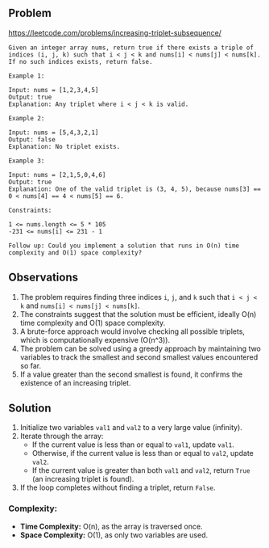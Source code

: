 ## Problem

https://leetcode.com/problems/increasing-triplet-subsequence/

```
Given an integer array nums, return true if there exists a triple of indices (i, j, k) such that i < j < k and nums[i] < nums[j] < nums[k]. If no such indices exists, return false.

Example 1:

Input: nums = [1,2,3,4,5]
Output: true
Explanation: Any triplet where i < j < k is valid.

Example 2:

Input: nums = [5,4,3,2,1]
Output: false
Explanation: No triplet exists.

Example 3:

Input: nums = [2,1,5,0,4,6]
Output: true
Explanation: One of the valid triplet is (3, 4, 5), because nums[3] == 0 < nums[4] == 4 < nums[5] == 6.

Constraints:

1 <= nums.length <= 5 * 105
-231 <= nums[i] <= 231 - 1

Follow up: Could you implement a solution that runs in O(n) time complexity and O(1) space complexity?
```

## Observations

1. The problem requires finding three indices `i`, `j`, and `k` such that `i < j < k` and `nums[i] < nums[j] < nums[k]`.
2. The constraints suggest that the solution must be efficient, ideally O(n) time complexity and O(1) space complexity.
3. A brute-force approach would involve checking all possible triplets, which is computationally expensive (O(n^3)).
4. The problem can be solved using a greedy approach by maintaining two variables to track the smallest and second smallest values encountered so far.
5. If a value greater than the second smallest is found, it confirms the existence of an increasing triplet.

## Solution

1. Initialize two variables `val1` and `val2` to a very large value (infinity).
2. Iterate through the array:
   - If the current value is less than or equal to `val1`, update `val1`.
   - Otherwise, if the current value is less than or equal to `val2`, update `val2`.
   - If the current value is greater than both `val1` and `val2`, return `True` (an increasing triplet is found).
3. If the loop completes without finding a triplet, return `False`.

### Complexity:
- **Time Complexity:** O(n), as the array is traversed once.
- **Space Complexity:** O(1), as only two variables are used.